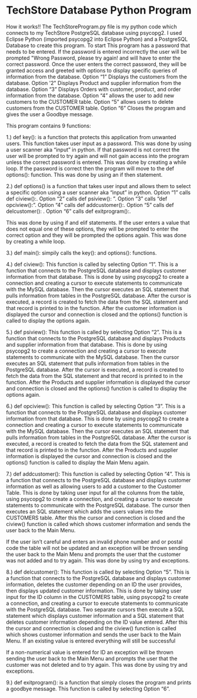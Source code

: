 # TechStore Database Python Program
How it works!! The TechStoreProgram.py file is my python code which connects to my TechStore PostgreSQL database using psycopg2. I used Eclipse Python (imported psycopg2 into Eclipse Python) and a PostgreSQL Database to create this program. To start This program has a password that needs to be entered. If the password is entered incorrectly the user will be prompted "Wrong Password, please try again! and will have to enter the correct password. Once the user enters the correct password, they will be granted access and greeted with options to display specific queries of information from the database. Option “1” Displays the customers from the database. Option '2" Displays Product and supplier information from the database. Option “3” Displays Orders with customer, product, and order information from the database. Option “4” allows the user to add new customers to the CUSTOMER table. Option “5” allows users to delete customers from the CUSTOMER table. Option “6” Closes the program and gives the user a Goodbye message.

This program contains 9 functions:

1.) def key(): is a function that protects this application from unwanted users. This function takes user input as a password. This was done by using a user scanner aka “input” in python. If that password is not correct the user will be prompted to try again and will not gain access into the program unless the correct password is entered. This was done by creating a while loop. If the password is correct then the program will move to the def options(): function. This was done by using an if then statement.

2.) def options()   is a function that takes user input and allows them to select a specific option using a user scanner aka “input” in python. Option “1” calls def ciview():. Option “2” calls def psiview(): ”. Option “3” calls “def opciview():”. Option “4” calls def addcustomer():. Option “5” calls def delcustomer(): . Option “6” calls def exitprogram():.

This was done by using if and elif statements. If the user enters a value that does not equal one of these options, they will be prompted to enter the correct option and they will be prompted the options again. This was done by creating a while loop.

3.) def main(): simpily calls the key(): and options(): functions. 

4.) def ciview(): This function is called by selecting Option “1”. This is a function that connects to the PostgreSQL database and displays customer information from that database. This is done by using psycopg2 to create a connection and creating a cursor to execute statements to communicate with the MySQL database. Then the cursor executes an SQL statement that pulls information from tables in the PostgreSQL database. After the cursor is executed, a record is created to fetch the data from the SQL statement and that record is printed to in the function. After the customer information is displayed the cursor and connection is closed and the options() function is called to display the options again.

5.) def psiview(): This function is called by selecting Option “2”. This is a function that connects to the PostgreSQL database and displays Products and supplier information from that database. This is done by using psycopg2 to create a connection and creating a cursor to execute statements to communicate with the MySQL database. Then the cursor executes an SQL statement that pulls information from tables in the PostgreSQL database. After the cursor is executed, a record is created to fetch the data from the SQL statement and that record is printed to in the function. After the Products and supplier information is displayed the cursor and connection is closed and the options() function is called to display the options again.

6.) def opciview(): This function is called by selecting Option “3”. This is a function that connects to the PostgreSQL database and displays customer information from that database. This is done by using psycopg2 to create a connection and creating a cursor to execute statements to communicate with the MySQL database. Then the cursor executes an SQL statement that pulls information from tables in the PostgreSQL database. After the cursor is executed, a record is created to fetch the data from the SQL statement and that record is printed to in the function. After the Products and supplier information is displayed the cursor and connection is closed and the options() function is called to display the Main Menu again.

7.) def addcustomer():  This function is called by selecting Option “4”. This is a function that connects to the PostgreSQL database and displays customer information as well as allowing users to add a customer to the Customer Table. This is done by taking user input for all the columns from the table, using psycopg2 to create a connection, and creating a cursor to execute statements to communicate with the PostgreSQL database. The cursor then executes an SQL statement which adds the users values into the CUSTOMERS table. After this the cursor and connection is closed and the ciview() function is called which shows customer information and sends the user back to the Main Menu.

If the user isn’t careful and enters an invalid phone number and or postal code the table will not be updated and an exception will be thrown sending the user back to the Main Menu and prompts the user that the customer was not added and to try again. This was done by using try and exceptions.

8.) def delcustomer():  This function is called by selecting Option “5”. This is a function that connects to the PostgreSQL database and displays customer information, deletes the customer depending on an ID the user provides, then displays updated customer information. This is done by taking user input for the ID column in the CUSTOMERS table, using psycopg2 to create a connection, and creating a cursor to execute statements to communicate with the PostgreSQL database. Two separate cursors then execute a SQL statement which displays customer information and a SQL statement that deletes customer information depending on the ID value entered.  After this the cursor and connection is closed and the ciview() function is called which shows customer information and sends the user back to the Main Menu. If an existing value is entered everything will still be successful

If a non-numerical value is entered for ID an exception will be thrown sending the user back to the Main Menu and prompts the user that the customer was not deleted and to try again. This was done by using try and exceptions.

9.) def exitprogram(): is a function that simply closes the program and prints a goodbye message. This function is called by selecting Option “6”.

